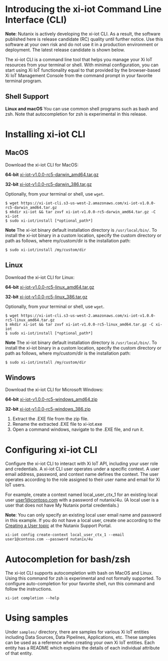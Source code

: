 # Introducing the xi-iot Command Line Interface (CLI)

**Note**: Nutanix is actively developing the xi-iot CLI. As a result, the software published here is release candidate (RC) quality until further notice. 
Use this software at your own risk and do not use it in a production environment or deployment. The latest release candidate is shown below.

The xi-iot CLI is a command line tool that helps you manage your Xi IoT resources from your terminal or shell. With minimal 
configuration, you can start using Xi IoT functionality equal to that provided by the browser-based Xi IoT Management 
Console from the command prompt in your favorite terminal program.

## Shell Support
**Linux and macOS** You can use common shell programs such as bash and zsh.
Note that autocompletion for zsh is experimental in this release.

# Installing xi-iot CLI
## MacOS
Download the xi-iot CLI for MacOS:

**64-bit**
[xi-iot-v1.0.0-rc5-darwin_amd64.tar.gz](https://xi-iot-cli.s3-us-west-2.amazonaws.com/xi-iot-v1.0.0-rc5-darwin_amd64.tar.gz)

**32-bit**
[xi-iot-v1.0.0-rc5-darwin_386.tar.gz](https://xi-iot-cli.s3-us-west-2.amazonaws.com/xi-iot-v1.0.0-rc5-darwin_386.tar.gz)

Optionally, from your terminal or shell, use `wget`.
```
$ wget https://xi-iot-cli.s3-us-west-2.amazonaws.com/xi-iot-v1.0.0-rc5-darwin_amd64.tar.gz
$ mkdir xi-iot && tar zxvf xi-iot-v1.0.0-rc5-darwin_amd64.tar.gz -C xi-iot
$ sudo xi-iot/install [*optional_path*]
```

**Note** The xi-iot binary default installation directory is `/usr/local/bin/`. 
To install the xi-iot binary in a custom location, specify the custom directory or path as follows, where
my/custom/dir is the installation path:
```
$ sudo xi-iot/install /my/custom/dir
```

## Linux
Download the xi-iot CLI for Linux:

**64-bit**
[xi-iot-v1.0.0-rc5-linux_amd64.tar.gz](https://xi-iot-cli.s3-us-west-2.amazonaws.com/xi-iot-v1.0.0-rc5-linux_amd64.tar.gz)

**32-bit**
[xi-iot-v1.0.0-rc5-linux_386.tar.gz](https://xi-iot-cli.s3-us-west-2.amazonaws.com/xi-iot-v1.0.0-rc5-linux_386.tar.gz)

Optionally, from your terminal or shell, use `wget`.
```
$ wget https://xi-iot-cli.s3-us-west-2.amazonaws.com/xi-iot-v1.0.0-rc5-linux_amd64.tar.gz
$ mkdir xi-iot && tar zxvf xi-iot-v1.0.0-rc5-linux_amd64.tar.gz -C xi-iot
$ sudo xi-iot/install [*optional_path*]
```

**Note** The xi-iot binary default installation directory is `/usr/local/bin/`. 
To install the xi-iot binary in a custom location, specify the custom directory or path as follows, where
my/custom/dir is the installation path:
```
$ sudo xi-iot/install /my/custom/dir
```

## Windows

Download the xi-iot CLI for Microsoft Windows:

**64-bit**
[xi-iot-v1.0.0-rc5-windows_amd64.zip](https://xi-iot-cli.s3-us-west-2.amazonaws.com/xi-iot-v1.0.0-rc5-windows_amd64.zip)

**32-bit**
[xi-iot-v1.0.0-rc5-windows_386.zip](https://xi-iot-cli.s3-us-west-2.amazonaws.com/xi-iot-v1.0.0-rc5-windows_386.zip)

1. Extract the .EXE file from the zip file.
2. Rename the extracted .EXE file to xi-iot.exe
2. Open a command windows, navigate to the .EXE file, and run it.


# Configuring xi-iot CLI
Configure the xi-iot CLI to interact with Xi IoT API, including your user role and credentials.
A xi-iot CLI user operates under a specific context. A user email address, password, and context name defines the context.
The user operates according to the role assigned to their user name and email for Xi IoT users. 

For example, create a context named local_user_ctx_1 for an existing local user user1@contoso.com with a password of nutanix/4u.
(A local user is a user that does not have My Nutanix portal credentials.) 

**Note**: You can only specify an existing local user email name and password in this example. 
If you do not have a local user, create one according to the [Creating a User topic](https://portal.nutanix.com/#/page/docs/details?targetId=Xi-IoT-Infra-Admin-Guide:edg-iot-add-users-t.html) at the Nutanix Support Portal.

```
xi-iot config create-context local_user_ctx_1 --email user1@contoso.com --password nutanix/4u
```


# Autocompletion for bash/zsh
The xi-iot CLI supports autocompletion with bash on MacOS and Linux. Using this command for zsh is experimental and not formally supported.
To configure auto-completion for your favorite shell, run this command and follow the instructions.
```
xi-iot completion --help
```

# Using samples
Under `samples/` directory, there are samples for various Xi IoT entities including Data Sources, Data Pipelines, Applications, etc. These samples can be used as a reference when creating your own Xi IoT entities. Each entity has a README which explains the details of each individual attribute of that entity.
